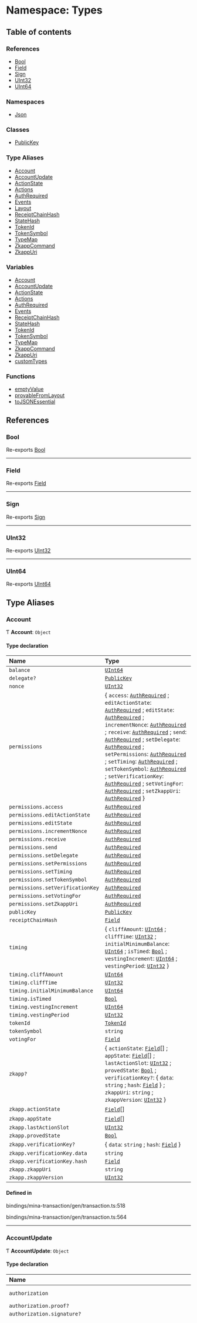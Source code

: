 # Namespace: Types

## Table of contents

### References

- [Bool](Types.md#bool)
- [Field](Types.md#field)
- [Sign](Types.md#sign)
- [UInt32](Types.md#uint32)
- [UInt64](Types.md#uint64)

### Namespaces

- [Json](Types.Json.md)

### Classes

- [PublicKey](../classes/Types.PublicKey.md)

### Type Aliases

- [Account](Types.md#account)
- [AccountUpdate](Types.md#accountupdate)
- [ActionState](Types.md#actionstate)
- [Actions](Types.md#actions)
- [AuthRequired](Types.md#authrequired)
- [Events](Types.md#events)
- [Layout](Types.md#layout)
- [ReceiptChainHash](Types.md#receiptchainhash)
- [StateHash](Types.md#statehash)
- [TokenId](Types.md#tokenid)
- [TokenSymbol](Types.md#tokensymbol)
- [TypeMap](Types.md#typemap)
- [ZkappCommand](Types.md#zkappcommand)
- [ZkappUri](Types.md#zkappuri)

### Variables

- [Account](Types.md#account-1)
- [AccountUpdate](Types.md#accountupdate-1)
- [ActionState](Types.md#actionstate-1)
- [Actions](Types.md#actions-1)
- [AuthRequired](Types.md#authrequired-1)
- [Events](Types.md#events-1)
- [ReceiptChainHash](Types.md#receiptchainhash-1)
- [StateHash](Types.md#statehash-1)
- [TokenId](Types.md#tokenid-1)
- [TokenSymbol](Types.md#tokensymbol-1)
- [TypeMap](Types.md#typemap-1)
- [ZkappCommand](Types.md#zkappcommand-1)
- [ZkappUri](Types.md#zkappuri-1)
- [customTypes](Types.md#customtypes)

### Functions

- [emptyValue](Types.md#emptyvalue)
- [provableFromLayout](Types.md#provablefromlayout)
- [toJSONEssential](Types.md#tojsonessential)

## References

### Bool

Re-exports [Bool](../classes/Bool.md)

___

### Field

Re-exports [Field](../README.md#field-1)

___

### Sign

Re-exports [Sign](../classes/Sign.md)

___

### UInt32

Re-exports [UInt32](../classes/UInt32.md)

___

### UInt64

Re-exports [UInt64](../classes/UInt64.md)

## Type Aliases

### Account

Ƭ **Account**: `Object`

#### Type declaration

| Name | Type |
| :------ | :------ |
| `balance` | [`UInt64`](../classes/UInt64.md) |
| `delegate?` | [`PublicKey`](../classes/Types.PublicKey.md) |
| `nonce` | [`UInt32`](../classes/UInt32.md) |
| `permissions` | { `access`: [`AuthRequired`](Types.md#authrequired-1) ; `editActionState`: [`AuthRequired`](Types.md#authrequired-1) ; `editState`: [`AuthRequired`](Types.md#authrequired-1) ; `incrementNonce`: [`AuthRequired`](Types.md#authrequired-1) ; `receive`: [`AuthRequired`](Types.md#authrequired-1) ; `send`: [`AuthRequired`](Types.md#authrequired-1) ; `setDelegate`: [`AuthRequired`](Types.md#authrequired-1) ; `setPermissions`: [`AuthRequired`](Types.md#authrequired-1) ; `setTiming`: [`AuthRequired`](Types.md#authrequired-1) ; `setTokenSymbol`: [`AuthRequired`](Types.md#authrequired-1) ; `setVerificationKey`: [`AuthRequired`](Types.md#authrequired-1) ; `setVotingFor`: [`AuthRequired`](Types.md#authrequired-1) ; `setZkappUri`: [`AuthRequired`](Types.md#authrequired-1)  } |
| `permissions.access` | [`AuthRequired`](Types.md#authrequired-1) |
| `permissions.editActionState` | [`AuthRequired`](Types.md#authrequired-1) |
| `permissions.editState` | [`AuthRequired`](Types.md#authrequired-1) |
| `permissions.incrementNonce` | [`AuthRequired`](Types.md#authrequired-1) |
| `permissions.receive` | [`AuthRequired`](Types.md#authrequired-1) |
| `permissions.send` | [`AuthRequired`](Types.md#authrequired-1) |
| `permissions.setDelegate` | [`AuthRequired`](Types.md#authrequired-1) |
| `permissions.setPermissions` | [`AuthRequired`](Types.md#authrequired-1) |
| `permissions.setTiming` | [`AuthRequired`](Types.md#authrequired-1) |
| `permissions.setTokenSymbol` | [`AuthRequired`](Types.md#authrequired-1) |
| `permissions.setVerificationKey` | [`AuthRequired`](Types.md#authrequired-1) |
| `permissions.setVotingFor` | [`AuthRequired`](Types.md#authrequired-1) |
| `permissions.setZkappUri` | [`AuthRequired`](Types.md#authrequired-1) |
| `publicKey` | [`PublicKey`](../classes/Types.PublicKey.md) |
| `receiptChainHash` | [`Field`](../README.md#field-1) |
| `timing` | { `cliffAmount`: [`UInt64`](../classes/UInt64.md) ; `cliffTime`: [`UInt32`](../classes/UInt32.md) ; `initialMinimumBalance`: [`UInt64`](../classes/UInt64.md) ; `isTimed`: [`Bool`](../classes/Bool.md) ; `vestingIncrement`: [`UInt64`](../classes/UInt64.md) ; `vestingPeriod`: [`UInt32`](../classes/UInt32.md)  } |
| `timing.cliffAmount` | [`UInt64`](../classes/UInt64.md) |
| `timing.cliffTime` | [`UInt32`](../classes/UInt32.md) |
| `timing.initialMinimumBalance` | [`UInt64`](../classes/UInt64.md) |
| `timing.isTimed` | [`Bool`](../classes/Bool.md) |
| `timing.vestingIncrement` | [`UInt64`](../classes/UInt64.md) |
| `timing.vestingPeriod` | [`UInt32`](../classes/UInt32.md) |
| `tokenId` | [`TokenId`](Types.md#tokenid-1) |
| `tokenSymbol` | `string` |
| `votingFor` | [`Field`](../README.md#field-1) |
| `zkapp?` | { `actionState`: [`Field`](../README.md#field-1)[] ; `appState`: [`Field`](../README.md#field-1)[] ; `lastActionSlot`: [`UInt32`](../classes/UInt32.md) ; `provedState`: [`Bool`](../classes/Bool.md) ; `verificationKey?`: { `data`: `string` ; `hash`: [`Field`](../README.md#field-1)  } ; `zkappUri`: `string` ; `zkappVersion`: [`UInt32`](../classes/UInt32.md)  } |
| `zkapp.actionState` | [`Field`](../README.md#field-1)[] |
| `zkapp.appState` | [`Field`](../README.md#field-1)[] |
| `zkapp.lastActionSlot` | [`UInt32`](../classes/UInt32.md) |
| `zkapp.provedState` | [`Bool`](../classes/Bool.md) |
| `zkapp.verificationKey?` | { `data`: `string` ; `hash`: [`Field`](../README.md#field-1)  } |
| `zkapp.verificationKey.data` | `string` |
| `zkapp.verificationKey.hash` | [`Field`](../README.md#field-1) |
| `zkapp.zkappUri` | `string` |
| `zkapp.zkappVersion` | [`UInt32`](../classes/UInt32.md) |

#### Defined in

bindings/mina-transaction/gen/transaction.ts:518

bindings/mina-transaction/gen/transaction.ts:564

___

### AccountUpdate

Ƭ **AccountUpdate**: `Object`

#### Type declaration

| Name | Type |
| :------ | :------ |
| `authorization` | { `proof?`: `string` ; `signature?`: `string`  } |
| `authorization.proof?` | `string` |
| `authorization.signature?` | `string` |
| `body` | { `actions`: { `data`: [`Field`](../README.md#field-1)[][] ; `hash`: [`Field`](../README.md#field-1)  } ; `authorizationKind`: { `isProved`: [`Bool`](../classes/Bool.md) ; `isSigned`: [`Bool`](../classes/Bool.md) ; `verificationKeyHash`: [`Field`](../README.md#field-1)  } ; `balanceChange`: { `magnitude`: [`UInt64`](../classes/UInt64.md) ; `sgn`: [`Sign`](../classes/Sign.md)  } ; `callData`: [`Field`](../README.md#field-1) ; `callDepth`: `number` ; `events`: { `data`: [`Field`](../README.md#field-1)[][] ; `hash`: [`Field`](../README.md#field-1)  } ; `implicitAccountCreationFee`: [`Bool`](../classes/Bool.md) ; `incrementNonce`: [`Bool`](../classes/Bool.md) ; `mayUseToken`: { `inheritFromParent`: [`Bool`](../classes/Bool.md) ; `parentsOwnToken`: [`Bool`](../classes/Bool.md)  } ; `preconditions`: { `account`: { `actionState`: { `isSome`: [`Bool`](../classes/Bool.md) ; `value`: [`Field`](../README.md#field-1)  } ; `balance`: { `isSome`: [`Bool`](../classes/Bool.md) ; `value`: { `lower`: [`UInt64`](../classes/UInt64.md) ; `upper`: [`UInt64`](../classes/UInt64.md)  }  } ; `delegate`: { `isSome`: [`Bool`](../classes/Bool.md) ; `value`: [`PublicKey`](../classes/Types.PublicKey.md)  } ; `isNew`: { `isSome`: [`Bool`](../classes/Bool.md) ; `value`: [`Bool`](../classes/Bool.md)  } ; `nonce`: { `isSome`: [`Bool`](../classes/Bool.md) ; `value`: { `lower`: [`UInt32`](../classes/UInt32.md) ; `upper`: [`UInt32`](../classes/UInt32.md)  }  } ; `provedState`: { `isSome`: [`Bool`](../classes/Bool.md) ; `value`: [`Bool`](../classes/Bool.md)  } ; `receiptChainHash`: { `isSome`: [`Bool`](../classes/Bool.md) ; `value`: [`Field`](../README.md#field-1)  } ; `state`: { `isSome`: [`Bool`](../classes/Bool.md) ; `value`: [`Field`](../README.md#field-1)  }[]  } ; `network`: { `blockchainLength`: { `isSome`: [`Bool`](../classes/Bool.md) ; `value`: { `lower`: [`UInt32`](../classes/UInt32.md) ; `upper`: [`UInt32`](../classes/UInt32.md)  }  } ; `globalSlotSinceGenesis`: { `isSome`: [`Bool`](../classes/Bool.md) ; `value`: { `lower`: [`UInt32`](../classes/UInt32.md) ; `upper`: [`UInt32`](../classes/UInt32.md)  }  } ; `minWindowDensity`: { `isSome`: [`Bool`](../classes/Bool.md) ; `value`: { `lower`: [`UInt32`](../classes/UInt32.md) ; `upper`: [`UInt32`](../classes/UInt32.md)  }  } ; `nextEpochData`: { `epochLength`: { `isSome`: [`Bool`](../classes/Bool.md) ; `value`: { `lower`: [`UInt32`](../classes/UInt32.md) ; `upper`: [`UInt32`](../classes/UInt32.md)  }  } ; `ledger`: { `hash`: { `isSome`: [`Bool`](../classes/Bool.md) ; `value`: [`Field`](../README.md#field-1)  } ; `totalCurrency`: { `isSome`: [`Bool`](../classes/Bool.md) ; `value`: { `lower`: [`UInt64`](../classes/UInt64.md) ; `upper`: [`UInt64`](../classes/UInt64.md)  }  }  } ; `lockCheckpoint`: { `isSome`: [`Bool`](../classes/Bool.md) ; `value`: [`Field`](../README.md#field-1)  } ; `seed`: { `isSome`: [`Bool`](../classes/Bool.md) ; `value`: [`Field`](../README.md#field-1)  } ; `startCheckpoint`: { `isSome`: [`Bool`](../classes/Bool.md) ; `value`: [`Field`](../README.md#field-1)  }  } ; `snarkedLedgerHash`: { `isSome`: [`Bool`](../classes/Bool.md) ; `value`: [`Field`](../README.md#field-1)  } ; `stakingEpochData`: { `epochLength`: { `isSome`: [`Bool`](../classes/Bool.md) ; `value`: { `lower`: [`UInt32`](../classes/UInt32.md) ; `upper`: [`UInt32`](../classes/UInt32.md)  }  } ; `ledger`: { `hash`: { `isSome`: [`Bool`](../classes/Bool.md) ; `value`: [`Field`](../README.md#field-1)  } ; `totalCurrency`: { `isSome`: [`Bool`](../classes/Bool.md) ; `value`: { `lower`: [`UInt64`](../classes/UInt64.md) ; `upper`: [`UInt64`](../classes/UInt64.md)  }  }  } ; `lockCheckpoint`: { `isSome`: [`Bool`](../classes/Bool.md) ; `value`: [`Field`](../README.md#field-1)  } ; `seed`: { `isSome`: [`Bool`](../classes/Bool.md) ; `value`: [`Field`](../README.md#field-1)  } ; `startCheckpoint`: { `isSome`: [`Bool`](../classes/Bool.md) ; `value`: [`Field`](../README.md#field-1)  }  } ; `totalCurrency`: { `isSome`: [`Bool`](../classes/Bool.md) ; `value`: { `lower`: [`UInt64`](../classes/UInt64.md) ; `upper`: [`UInt64`](../classes/UInt64.md)  }  }  } ; `validWhile`: { `isSome`: [`Bool`](../classes/Bool.md) ; `value`: { `lower`: [`UInt32`](../classes/UInt32.md) ; `upper`: [`UInt32`](../classes/UInt32.md)  }  }  } ; `publicKey`: [`PublicKey`](../classes/Types.PublicKey.md) ; `tokenId`: [`TokenId`](Types.md#tokenid-1) ; `update`: { `appState`: { `isSome`: [`Bool`](../classes/Bool.md) ; `value`: [`Field`](../README.md#field-1)  }[] ; `delegate`: { `isSome`: [`Bool`](../classes/Bool.md) ; `value`: [`PublicKey`](../classes/Types.PublicKey.md)  } ; `permissions`: { `isSome`: [`Bool`](../classes/Bool.md) ; `value`: { `access`: [`AuthRequired`](Types.md#authrequired-1) ; `editActionState`: [`AuthRequired`](Types.md#authrequired-1) ; `editState`: [`AuthRequired`](Types.md#authrequired-1) ; `incrementNonce`: [`AuthRequired`](Types.md#authrequired-1) ; `receive`: [`AuthRequired`](Types.md#authrequired-1) ; `send`: [`AuthRequired`](Types.md#authrequired-1) ; `setDelegate`: [`AuthRequired`](Types.md#authrequired-1) ; `setPermissions`: [`AuthRequired`](Types.md#authrequired-1) ; `setTiming`: [`AuthRequired`](Types.md#authrequired-1) ; `setTokenSymbol`: [`AuthRequired`](Types.md#authrequired-1) ; `setVerificationKey`: [`AuthRequired`](Types.md#authrequired-1) ; `setVotingFor`: [`AuthRequired`](Types.md#authrequired-1) ; `setZkappUri`: [`AuthRequired`](Types.md#authrequired-1)  }  } ; `timing`: { `isSome`: [`Bool`](../classes/Bool.md) ; `value`: { `cliffAmount`: [`UInt64`](../classes/UInt64.md) ; `cliffTime`: [`UInt32`](../classes/UInt32.md) ; `initialMinimumBalance`: [`UInt64`](../classes/UInt64.md) ; `vestingIncrement`: [`UInt64`](../classes/UInt64.md) ; `vestingPeriod`: [`UInt32`](../classes/UInt32.md)  }  } ; `tokenSymbol`: { `isSome`: [`Bool`](../classes/Bool.md) ; `value`: { `field`: [`Field`](../README.md#field-1) ; `symbol`: `string`  }  } ; `verificationKey`: { `isSome`: [`Bool`](../classes/Bool.md) ; `value`: { `data`: `string` ; `hash`: [`Field`](../README.md#field-1)  }  } ; `votingFor`: { `isSome`: [`Bool`](../classes/Bool.md) ; `value`: [`Field`](../README.md#field-1)  } ; `zkappUri`: { `isSome`: [`Bool`](../classes/Bool.md) ; `value`: { `data`: `string` ; `hash`: [`Field`](../README.md#field-1)  }  }  } ; `useFullCommitment`: [`Bool`](../classes/Bool.md)  } |
| `body.actions` | { `data`: [`Field`](../README.md#field-1)[][] ; `hash`: [`Field`](../README.md#field-1)  } |
| `body.actions.data` | [`Field`](../README.md#field-1)[][] |
| `body.actions.hash` | [`Field`](../README.md#field-1) |
| `body.authorizationKind` | { `isProved`: [`Bool`](../classes/Bool.md) ; `isSigned`: [`Bool`](../classes/Bool.md) ; `verificationKeyHash`: [`Field`](../README.md#field-1)  } |
| `body.authorizationKind.isProved` | [`Bool`](../classes/Bool.md) |
| `body.authorizationKind.isSigned` | [`Bool`](../classes/Bool.md) |
| `body.authorizationKind.verificationKeyHash` | [`Field`](../README.md#field-1) |
| `body.balanceChange` | { `magnitude`: [`UInt64`](../classes/UInt64.md) ; `sgn`: [`Sign`](../classes/Sign.md)  } |
| `body.balanceChange.magnitude` | [`UInt64`](../classes/UInt64.md) |
| `body.balanceChange.sgn` | [`Sign`](../classes/Sign.md) |
| `body.callData` | [`Field`](../README.md#field-1) |
| `body.callDepth` | `number` |
| `body.events` | { `data`: [`Field`](../README.md#field-1)[][] ; `hash`: [`Field`](../README.md#field-1)  } |
| `body.events.data` | [`Field`](../README.md#field-1)[][] |
| `body.events.hash` | [`Field`](../README.md#field-1) |
| `body.implicitAccountCreationFee` | [`Bool`](../classes/Bool.md) |
| `body.incrementNonce` | [`Bool`](../classes/Bool.md) |
| `body.mayUseToken` | { `inheritFromParent`: [`Bool`](../classes/Bool.md) ; `parentsOwnToken`: [`Bool`](../classes/Bool.md)  } |
| `body.mayUseToken.inheritFromParent` | [`Bool`](../classes/Bool.md) |
| `body.mayUseToken.parentsOwnToken` | [`Bool`](../classes/Bool.md) |
| `body.preconditions` | { `account`: { `actionState`: { `isSome`: [`Bool`](../classes/Bool.md) ; `value`: [`Field`](../README.md#field-1)  } ; `balance`: { `isSome`: [`Bool`](../classes/Bool.md) ; `value`: { `lower`: [`UInt64`](../classes/UInt64.md) ; `upper`: [`UInt64`](../classes/UInt64.md)  }  } ; `delegate`: { `isSome`: [`Bool`](../classes/Bool.md) ; `value`: [`PublicKey`](../classes/Types.PublicKey.md)  } ; `isNew`: { `isSome`: [`Bool`](../classes/Bool.md) ; `value`: [`Bool`](../classes/Bool.md)  } ; `nonce`: { `isSome`: [`Bool`](../classes/Bool.md) ; `value`: { `lower`: [`UInt32`](../classes/UInt32.md) ; `upper`: [`UInt32`](../classes/UInt32.md)  }  } ; `provedState`: { `isSome`: [`Bool`](../classes/Bool.md) ; `value`: [`Bool`](../classes/Bool.md)  } ; `receiptChainHash`: { `isSome`: [`Bool`](../classes/Bool.md) ; `value`: [`Field`](../README.md#field-1)  } ; `state`: { `isSome`: [`Bool`](../classes/Bool.md) ; `value`: [`Field`](../README.md#field-1)  }[]  } ; `network`: { `blockchainLength`: { `isSome`: [`Bool`](../classes/Bool.md) ; `value`: { `lower`: [`UInt32`](../classes/UInt32.md) ; `upper`: [`UInt32`](../classes/UInt32.md)  }  } ; `globalSlotSinceGenesis`: { `isSome`: [`Bool`](../classes/Bool.md) ; `value`: { `lower`: [`UInt32`](../classes/UInt32.md) ; `upper`: [`UInt32`](../classes/UInt32.md)  }  } ; `minWindowDensity`: { `isSome`: [`Bool`](../classes/Bool.md) ; `value`: { `lower`: [`UInt32`](../classes/UInt32.md) ; `upper`: [`UInt32`](../classes/UInt32.md)  }  } ; `nextEpochData`: { `epochLength`: { `isSome`: [`Bool`](../classes/Bool.md) ; `value`: { `lower`: [`UInt32`](../classes/UInt32.md) ; `upper`: [`UInt32`](../classes/UInt32.md)  }  } ; `ledger`: { `hash`: { `isSome`: [`Bool`](../classes/Bool.md) ; `value`: [`Field`](../README.md#field-1)  } ; `totalCurrency`: { `isSome`: [`Bool`](../classes/Bool.md) ; `value`: { `lower`: [`UInt64`](../classes/UInt64.md) ; `upper`: [`UInt64`](../classes/UInt64.md)  }  }  } ; `lockCheckpoint`: { `isSome`: [`Bool`](../classes/Bool.md) ; `value`: [`Field`](../README.md#field-1)  } ; `seed`: { `isSome`: [`Bool`](../classes/Bool.md) ; `value`: [`Field`](../README.md#field-1)  } ; `startCheckpoint`: { `isSome`: [`Bool`](../classes/Bool.md) ; `value`: [`Field`](../README.md#field-1)  }  } ; `snarkedLedgerHash`: { `isSome`: [`Bool`](../classes/Bool.md) ; `value`: [`Field`](../README.md#field-1)  } ; `stakingEpochData`: { `epochLength`: { `isSome`: [`Bool`](../classes/Bool.md) ; `value`: { `lower`: [`UInt32`](../classes/UInt32.md) ; `upper`: [`UInt32`](../classes/UInt32.md)  }  } ; `ledger`: { `hash`: { `isSome`: [`Bool`](../classes/Bool.md) ; `value`: [`Field`](../README.md#field-1)  } ; `totalCurrency`: { `isSome`: [`Bool`](../classes/Bool.md) ; `value`: { `lower`: [`UInt64`](../classes/UInt64.md) ; `upper`: [`UInt64`](../classes/UInt64.md)  }  }  } ; `lockCheckpoint`: { `isSome`: [`Bool`](../classes/Bool.md) ; `value`: [`Field`](../README.md#field-1)  } ; `seed`: { `isSome`: [`Bool`](../classes/Bool.md) ; `value`: [`Field`](../README.md#field-1)  } ; `startCheckpoint`: { `isSome`: [`Bool`](../classes/Bool.md) ; `value`: [`Field`](../README.md#field-1)  }  } ; `totalCurrency`: { `isSome`: [`Bool`](../classes/Bool.md) ; `value`: { `lower`: [`UInt64`](../classes/UInt64.md) ; `upper`: [`UInt64`](../classes/UInt64.md)  }  }  } ; `validWhile`: { `isSome`: [`Bool`](../classes/Bool.md) ; `value`: { `lower`: [`UInt32`](../classes/UInt32.md) ; `upper`: [`UInt32`](../classes/UInt32.md)  }  }  } |
| `body.preconditions.account` | { `actionState`: { `isSome`: [`Bool`](../classes/Bool.md) ; `value`: [`Field`](../README.md#field-1)  } ; `balance`: { `isSome`: [`Bool`](../classes/Bool.md) ; `value`: { `lower`: [`UInt64`](../classes/UInt64.md) ; `upper`: [`UInt64`](../classes/UInt64.md)  }  } ; `delegate`: { `isSome`: [`Bool`](../classes/Bool.md) ; `value`: [`PublicKey`](../classes/Types.PublicKey.md)  } ; `isNew`: { `isSome`: [`Bool`](../classes/Bool.md) ; `value`: [`Bool`](../classes/Bool.md)  } ; `nonce`: { `isSome`: [`Bool`](../classes/Bool.md) ; `value`: { `lower`: [`UInt32`](../classes/UInt32.md) ; `upper`: [`UInt32`](../classes/UInt32.md)  }  } ; `provedState`: { `isSome`: [`Bool`](../classes/Bool.md) ; `value`: [`Bool`](../classes/Bool.md)  } ; `receiptChainHash`: { `isSome`: [`Bool`](../classes/Bool.md) ; `value`: [`Field`](../README.md#field-1)  } ; `state`: { `isSome`: [`Bool`](../classes/Bool.md) ; `value`: [`Field`](../README.md#field-1)  }[]  } |
| `body.preconditions.account.actionState` | { `isSome`: [`Bool`](../classes/Bool.md) ; `value`: [`Field`](../README.md#field-1)  } |
| `body.preconditions.account.actionState.isSome` | [`Bool`](../classes/Bool.md) |
| `body.preconditions.account.actionState.value` | [`Field`](../README.md#field-1) |
| `body.preconditions.account.balance` | { `isSome`: [`Bool`](../classes/Bool.md) ; `value`: { `lower`: [`UInt64`](../classes/UInt64.md) ; `upper`: [`UInt64`](../classes/UInt64.md)  }  } |
| `body.preconditions.account.balance.isSome` | [`Bool`](../classes/Bool.md) |
| `body.preconditions.account.balance.value` | { `lower`: [`UInt64`](../classes/UInt64.md) ; `upper`: [`UInt64`](../classes/UInt64.md)  } |
| `body.preconditions.account.balance.value.lower` | [`UInt64`](../classes/UInt64.md) |
| `body.preconditions.account.balance.value.upper` | [`UInt64`](../classes/UInt64.md) |
| `body.preconditions.account.delegate` | { `isSome`: [`Bool`](../classes/Bool.md) ; `value`: [`PublicKey`](../classes/Types.PublicKey.md)  } |
| `body.preconditions.account.delegate.isSome` | [`Bool`](../classes/Bool.md) |
| `body.preconditions.account.delegate.value` | [`PublicKey`](../classes/Types.PublicKey.md) |
| `body.preconditions.account.isNew` | { `isSome`: [`Bool`](../classes/Bool.md) ; `value`: [`Bool`](../classes/Bool.md)  } |
| `body.preconditions.account.isNew.isSome` | [`Bool`](../classes/Bool.md) |
| `body.preconditions.account.isNew.value` | [`Bool`](../classes/Bool.md) |
| `body.preconditions.account.nonce` | { `isSome`: [`Bool`](../classes/Bool.md) ; `value`: { `lower`: [`UInt32`](../classes/UInt32.md) ; `upper`: [`UInt32`](../classes/UInt32.md)  }  } |
| `body.preconditions.account.nonce.isSome` | [`Bool`](../classes/Bool.md) |
| `body.preconditions.account.nonce.value` | { `lower`: [`UInt32`](../classes/UInt32.md) ; `upper`: [`UInt32`](../classes/UInt32.md)  } |
| `body.preconditions.account.nonce.value.lower` | [`UInt32`](../classes/UInt32.md) |
| `body.preconditions.account.nonce.value.upper` | [`UInt32`](../classes/UInt32.md) |
| `body.preconditions.account.provedState` | { `isSome`: [`Bool`](../classes/Bool.md) ; `value`: [`Bool`](../classes/Bool.md)  } |
| `body.preconditions.account.provedState.isSome` | [`Bool`](../classes/Bool.md) |
| `body.preconditions.account.provedState.value` | [`Bool`](../classes/Bool.md) |
| `body.preconditions.account.receiptChainHash` | { `isSome`: [`Bool`](../classes/Bool.md) ; `value`: [`Field`](../README.md#field-1)  } |
| `body.preconditions.account.receiptChainHash.isSome` | [`Bool`](../classes/Bool.md) |
| `body.preconditions.account.receiptChainHash.value` | [`Field`](../README.md#field-1) |
| `body.preconditions.account.state` | { `isSome`: [`Bool`](../classes/Bool.md) ; `value`: [`Field`](../README.md#field-1)  }[] |
| `body.preconditions.network` | { `blockchainLength`: { `isSome`: [`Bool`](../classes/Bool.md) ; `value`: { `lower`: [`UInt32`](../classes/UInt32.md) ; `upper`: [`UInt32`](../classes/UInt32.md)  }  } ; `globalSlotSinceGenesis`: { `isSome`: [`Bool`](../classes/Bool.md) ; `value`: { `lower`: [`UInt32`](../classes/UInt32.md) ; `upper`: [`UInt32`](../classes/UInt32.md)  }  } ; `minWindowDensity`: { `isSome`: [`Bool`](../classes/Bool.md) ; `value`: { `lower`: [`UInt32`](../classes/UInt32.md) ; `upper`: [`UInt32`](../classes/UInt32.md)  }  } ; `nextEpochData`: { `epochLength`: { `isSome`: [`Bool`](../classes/Bool.md) ; `value`: { `lower`: [`UInt32`](../classes/UInt32.md) ; `upper`: [`UInt32`](../classes/UInt32.md)  }  } ; `ledger`: { `hash`: { `isSome`: [`Bool`](../classes/Bool.md) ; `value`: [`Field`](../README.md#field-1)  } ; `totalCurrency`: { `isSome`: [`Bool`](../classes/Bool.md) ; `value`: { `lower`: [`UInt64`](../classes/UInt64.md) ; `upper`: [`UInt64`](../classes/UInt64.md)  }  }  } ; `lockCheckpoint`: { `isSome`: [`Bool`](../classes/Bool.md) ; `value`: [`Field`](../README.md#field-1)  } ; `seed`: { `isSome`: [`Bool`](../classes/Bool.md) ; `value`: [`Field`](../README.md#field-1)  } ; `startCheckpoint`: { `isSome`: [`Bool`](../classes/Bool.md) ; `value`: [`Field`](../README.md#field-1)  }  } ; `snarkedLedgerHash`: { `isSome`: [`Bool`](../classes/Bool.md) ; `value`: [`Field`](../README.md#field-1)  } ; `stakingEpochData`: { `epochLength`: { `isSome`: [`Bool`](../classes/Bool.md) ; `value`: { `lower`: [`UInt32`](../classes/UInt32.md) ; `upper`: [`UInt32`](../classes/UInt32.md)  }  } ; `ledger`: { `hash`: { `isSome`: [`Bool`](../classes/Bool.md) ; `value`: [`Field`](../README.md#field-1)  } ; `totalCurrency`: { `isSome`: [`Bool`](../classes/Bool.md) ; `value`: { `lower`: [`UInt64`](../classes/UInt64.md) ; `upper`: [`UInt64`](../classes/UInt64.md)  }  }  } ; `lockCheckpoint`: { `isSome`: [`Bool`](../classes/Bool.md) ; `value`: [`Field`](../README.md#field-1)  } ; `seed`: { `isSome`: [`Bool`](../classes/Bool.md) ; `value`: [`Field`](../README.md#field-1)  } ; `startCheckpoint`: { `isSome`: [`Bool`](../classes/Bool.md) ; `value`: [`Field`](../README.md#field-1)  }  } ; `totalCurrency`: { `isSome`: [`Bool`](../classes/Bool.md) ; `value`: { `lower`: [`UInt64`](../classes/UInt64.md) ; `upper`: [`UInt64`](../classes/UInt64.md)  }  }  } |
| `body.preconditions.network.blockchainLength` | { `isSome`: [`Bool`](../classes/Bool.md) ; `value`: { `lower`: [`UInt32`](../classes/UInt32.md) ; `upper`: [`UInt32`](../classes/UInt32.md)  }  } |
| `body.preconditions.network.blockchainLength.isSome` | [`Bool`](../classes/Bool.md) |
| `body.preconditions.network.blockchainLength.value` | { `lower`: [`UInt32`](../classes/UInt32.md) ; `upper`: [`UInt32`](../classes/UInt32.md)  } |
| `body.preconditions.network.blockchainLength.value.lower` | [`UInt32`](../classes/UInt32.md) |
| `body.preconditions.network.blockchainLength.value.upper` | [`UInt32`](../classes/UInt32.md) |
| `body.preconditions.network.globalSlotSinceGenesis` | { `isSome`: [`Bool`](../classes/Bool.md) ; `value`: { `lower`: [`UInt32`](../classes/UInt32.md) ; `upper`: [`UInt32`](../classes/UInt32.md)  }  } |
| `body.preconditions.network.globalSlotSinceGenesis.isSome` | [`Bool`](../classes/Bool.md) |
| `body.preconditions.network.globalSlotSinceGenesis.value` | { `lower`: [`UInt32`](../classes/UInt32.md) ; `upper`: [`UInt32`](../classes/UInt32.md)  } |
| `body.preconditions.network.globalSlotSinceGenesis.value.lower` | [`UInt32`](../classes/UInt32.md) |
| `body.preconditions.network.globalSlotSinceGenesis.value.upper` | [`UInt32`](../classes/UInt32.md) |
| `body.preconditions.network.minWindowDensity` | { `isSome`: [`Bool`](../classes/Bool.md) ; `value`: { `lower`: [`UInt32`](../classes/UInt32.md) ; `upper`: [`UInt32`](../classes/UInt32.md)  }  } |
| `body.preconditions.network.minWindowDensity.isSome` | [`Bool`](../classes/Bool.md) |
| `body.preconditions.network.minWindowDensity.value` | { `lower`: [`UInt32`](../classes/UInt32.md) ; `upper`: [`UInt32`](../classes/UInt32.md)  } |
| `body.preconditions.network.minWindowDensity.value.lower` | [`UInt32`](../classes/UInt32.md) |
| `body.preconditions.network.minWindowDensity.value.upper` | [`UInt32`](../classes/UInt32.md) |
| `body.preconditions.network.nextEpochData` | { `epochLength`: { `isSome`: [`Bool`](../classes/Bool.md) ; `value`: { `lower`: [`UInt32`](../classes/UInt32.md) ; `upper`: [`UInt32`](../classes/UInt32.md)  }  } ; `ledger`: { `hash`: { `isSome`: [`Bool`](../classes/Bool.md) ; `value`: [`Field`](../README.md#field-1)  } ; `totalCurrency`: { `isSome`: [`Bool`](../classes/Bool.md) ; `value`: { `lower`: [`UInt64`](../classes/UInt64.md) ; `upper`: [`UInt64`](../classes/UInt64.md)  }  }  } ; `lockCheckpoint`: { `isSome`: [`Bool`](../classes/Bool.md) ; `value`: [`Field`](../README.md#field-1)  } ; `seed`: { `isSome`: [`Bool`](../classes/Bool.md) ; `value`: [`Field`](../README.md#field-1)  } ; `startCheckpoint`: { `isSome`: [`Bool`](../classes/Bool.md) ; `value`: [`Field`](../README.md#field-1)  }  } |
| `body.preconditions.network.nextEpochData.epochLength` | { `isSome`: [`Bool`](../classes/Bool.md) ; `value`: { `lower`: [`UInt32`](../classes/UInt32.md) ; `upper`: [`UInt32`](../classes/UInt32.md)  }  } |
| `body.preconditions.network.nextEpochData.epochLength.isSome` | [`Bool`](../classes/Bool.md) |
| `body.preconditions.network.nextEpochData.epochLength.value` | { `lower`: [`UInt32`](../classes/UInt32.md) ; `upper`: [`UInt32`](../classes/UInt32.md)  } |
| `body.preconditions.network.nextEpochData.epochLength.value.lower` | [`UInt32`](../classes/UInt32.md) |
| `body.preconditions.network.nextEpochData.epochLength.value.upper` | [`UInt32`](../classes/UInt32.md) |
| `body.preconditions.network.nextEpochData.ledger` | { `hash`: { `isSome`: [`Bool`](../classes/Bool.md) ; `value`: [`Field`](../README.md#field-1)  } ; `totalCurrency`: { `isSome`: [`Bool`](../classes/Bool.md) ; `value`: { `lower`: [`UInt64`](../classes/UInt64.md) ; `upper`: [`UInt64`](../classes/UInt64.md)  }  }  } |
| `body.preconditions.network.nextEpochData.ledger.hash` | { `isSome`: [`Bool`](../classes/Bool.md) ; `value`: [`Field`](../README.md#field-1)  } |
| `body.preconditions.network.nextEpochData.ledger.hash.isSome` | [`Bool`](../classes/Bool.md) |
| `body.preconditions.network.nextEpochData.ledger.hash.value` | [`Field`](../README.md#field-1) |
| `body.preconditions.network.nextEpochData.ledger.totalCurrency` | { `isSome`: [`Bool`](../classes/Bool.md) ; `value`: { `lower`: [`UInt64`](../classes/UInt64.md) ; `upper`: [`UInt64`](../classes/UInt64.md)  }  } |
| `body.preconditions.network.nextEpochData.ledger.totalCurrency.isSome` | [`Bool`](../classes/Bool.md) |
| `body.preconditions.network.nextEpochData.ledger.totalCurrency.value` | { `lower`: [`UInt64`](../classes/UInt64.md) ; `upper`: [`UInt64`](../classes/UInt64.md)  } |
| `body.preconditions.network.nextEpochData.ledger.totalCurrency.value.lower` | [`UInt64`](../classes/UInt64.md) |
| `body.preconditions.network.nextEpochData.ledger.totalCurrency.value.upper` | [`UInt64`](../classes/UInt64.md) |
| `body.preconditions.network.nextEpochData.lockCheckpoint` | { `isSome`: [`Bool`](../classes/Bool.md) ; `value`: [`Field`](../README.md#field-1)  } |
| `body.preconditions.network.nextEpochData.lockCheckpoint.isSome` | [`Bool`](../classes/Bool.md) |
| `body.preconditions.network.nextEpochData.lockCheckpoint.value` | [`Field`](../README.md#field-1) |
| `body.preconditions.network.nextEpochData.seed` | { `isSome`: [`Bool`](../classes/Bool.md) ; `value`: [`Field`](../README.md#field-1)  } |
| `body.preconditions.network.nextEpochData.seed.isSome` | [`Bool`](../classes/Bool.md) |
| `body.preconditions.network.nextEpochData.seed.value` | [`Field`](../README.md#field-1) |
| `body.preconditions.network.nextEpochData.startCheckpoint` | { `isSome`: [`Bool`](../classes/Bool.md) ; `value`: [`Field`](../README.md#field-1)  } |
| `body.preconditions.network.nextEpochData.startCheckpoint.isSome` | [`Bool`](../classes/Bool.md) |
| `body.preconditions.network.nextEpochData.startCheckpoint.value` | [`Field`](../README.md#field-1) |
| `body.preconditions.network.snarkedLedgerHash` | { `isSome`: [`Bool`](../classes/Bool.md) ; `value`: [`Field`](../README.md#field-1)  } |
| `body.preconditions.network.snarkedLedgerHash.isSome` | [`Bool`](../classes/Bool.md) |
| `body.preconditions.network.snarkedLedgerHash.value` | [`Field`](../README.md#field-1) |
| `body.preconditions.network.stakingEpochData` | { `epochLength`: { `isSome`: [`Bool`](../classes/Bool.md) ; `value`: { `lower`: [`UInt32`](../classes/UInt32.md) ; `upper`: [`UInt32`](../classes/UInt32.md)  }  } ; `ledger`: { `hash`: { `isSome`: [`Bool`](../classes/Bool.md) ; `value`: [`Field`](../README.md#field-1)  } ; `totalCurrency`: { `isSome`: [`Bool`](../classes/Bool.md) ; `value`: { `lower`: [`UInt64`](../classes/UInt64.md) ; `upper`: [`UInt64`](../classes/UInt64.md)  }  }  } ; `lockCheckpoint`: { `isSome`: [`Bool`](../classes/Bool.md) ; `value`: [`Field`](../README.md#field-1)  } ; `seed`: { `isSome`: [`Bool`](../classes/Bool.md) ; `value`: [`Field`](../README.md#field-1)  } ; `startCheckpoint`: { `isSome`: [`Bool`](../classes/Bool.md) ; `value`: [`Field`](../README.md#field-1)  }  } |
| `body.preconditions.network.stakingEpochData.epochLength` | { `isSome`: [`Bool`](../classes/Bool.md) ; `value`: { `lower`: [`UInt32`](../classes/UInt32.md) ; `upper`: [`UInt32`](../classes/UInt32.md)  }  } |
| `body.preconditions.network.stakingEpochData.epochLength.isSome` | [`Bool`](../classes/Bool.md) |
| `body.preconditions.network.stakingEpochData.epochLength.value` | { `lower`: [`UInt32`](../classes/UInt32.md) ; `upper`: [`UInt32`](../classes/UInt32.md)  } |
| `body.preconditions.network.stakingEpochData.epochLength.value.lower` | [`UInt32`](../classes/UInt32.md) |
| `body.preconditions.network.stakingEpochData.epochLength.value.upper` | [`UInt32`](../classes/UInt32.md) |
| `body.preconditions.network.stakingEpochData.ledger` | { `hash`: { `isSome`: [`Bool`](../classes/Bool.md) ; `value`: [`Field`](../README.md#field-1)  } ; `totalCurrency`: { `isSome`: [`Bool`](../classes/Bool.md) ; `value`: { `lower`: [`UInt64`](../classes/UInt64.md) ; `upper`: [`UInt64`](../classes/UInt64.md)  }  }  } |
| `body.preconditions.network.stakingEpochData.ledger.hash` | { `isSome`: [`Bool`](../classes/Bool.md) ; `value`: [`Field`](../README.md#field-1)  } |
| `body.preconditions.network.stakingEpochData.ledger.hash.isSome` | [`Bool`](../classes/Bool.md) |
| `body.preconditions.network.stakingEpochData.ledger.hash.value` | [`Field`](../README.md#field-1) |
| `body.preconditions.network.stakingEpochData.ledger.totalCurrency` | { `isSome`: [`Bool`](../classes/Bool.md) ; `value`: { `lower`: [`UInt64`](../classes/UInt64.md) ; `upper`: [`UInt64`](../classes/UInt64.md)  }  } |
| `body.preconditions.network.stakingEpochData.ledger.totalCurrency.isSome` | [`Bool`](../classes/Bool.md) |
| `body.preconditions.network.stakingEpochData.ledger.totalCurrency.value` | { `lower`: [`UInt64`](../classes/UInt64.md) ; `upper`: [`UInt64`](../classes/UInt64.md)  } |
| `body.preconditions.network.stakingEpochData.ledger.totalCurrency.value.lower` | [`UInt64`](../classes/UInt64.md) |
| `body.preconditions.network.stakingEpochData.ledger.totalCurrency.value.upper` | [`UInt64`](../classes/UInt64.md) |
| `body.preconditions.network.stakingEpochData.lockCheckpoint` | { `isSome`: [`Bool`](../classes/Bool.md) ; `value`: [`Field`](../README.md#field-1)  } |
| `body.preconditions.network.stakingEpochData.lockCheckpoint.isSome` | [`Bool`](../classes/Bool.md) |
| `body.preconditions.network.stakingEpochData.lockCheckpoint.value` | [`Field`](../README.md#field-1) |
| `body.preconditions.network.stakingEpochData.seed` | { `isSome`: [`Bool`](../classes/Bool.md) ; `value`: [`Field`](../README.md#field-1)  } |
| `body.preconditions.network.stakingEpochData.seed.isSome` | [`Bool`](../classes/Bool.md) |
| `body.preconditions.network.stakingEpochData.seed.value` | [`Field`](../README.md#field-1) |
| `body.preconditions.network.stakingEpochData.startCheckpoint` | { `isSome`: [`Bool`](../classes/Bool.md) ; `value`: [`Field`](../README.md#field-1)  } |
| `body.preconditions.network.stakingEpochData.startCheckpoint.isSome` | [`Bool`](../classes/Bool.md) |
| `body.preconditions.network.stakingEpochData.startCheckpoint.value` | [`Field`](../README.md#field-1) |
| `body.preconditions.network.totalCurrency` | { `isSome`: [`Bool`](../classes/Bool.md) ; `value`: { `lower`: [`UInt64`](../classes/UInt64.md) ; `upper`: [`UInt64`](../classes/UInt64.md)  }  } |
| `body.preconditions.network.totalCurrency.isSome` | [`Bool`](../classes/Bool.md) |
| `body.preconditions.network.totalCurrency.value` | { `lower`: [`UInt64`](../classes/UInt64.md) ; `upper`: [`UInt64`](../classes/UInt64.md)  } |
| `body.preconditions.network.totalCurrency.value.lower` | [`UInt64`](../classes/UInt64.md) |
| `body.preconditions.network.totalCurrency.value.upper` | [`UInt64`](../classes/UInt64.md) |
| `body.preconditions.validWhile` | { `isSome`: [`Bool`](../classes/Bool.md) ; `value`: { `lower`: [`UInt32`](../classes/UInt32.md) ; `upper`: [`UInt32`](../classes/UInt32.md)  }  } |
| `body.preconditions.validWhile.isSome` | [`Bool`](../classes/Bool.md) |
| `body.preconditions.validWhile.value` | { `lower`: [`UInt32`](../classes/UInt32.md) ; `upper`: [`UInt32`](../classes/UInt32.md)  } |
| `body.preconditions.validWhile.value.lower` | [`UInt32`](../classes/UInt32.md) |
| `body.preconditions.validWhile.value.upper` | [`UInt32`](../classes/UInt32.md) |
| `body.publicKey` | [`PublicKey`](../classes/Types.PublicKey.md) |
| `body.tokenId` | [`TokenId`](Types.md#tokenid-1) |
| `body.update` | { `appState`: { `isSome`: [`Bool`](../classes/Bool.md) ; `value`: [`Field`](../README.md#field-1)  }[] ; `delegate`: { `isSome`: [`Bool`](../classes/Bool.md) ; `value`: [`PublicKey`](../classes/Types.PublicKey.md)  } ; `permissions`: { `isSome`: [`Bool`](../classes/Bool.md) ; `value`: { `access`: [`AuthRequired`](Types.md#authrequired-1) ; `editActionState`: [`AuthRequired`](Types.md#authrequired-1) ; `editState`: [`AuthRequired`](Types.md#authrequired-1) ; `incrementNonce`: [`AuthRequired`](Types.md#authrequired-1) ; `receive`: [`AuthRequired`](Types.md#authrequired-1) ; `send`: [`AuthRequired`](Types.md#authrequired-1) ; `setDelegate`: [`AuthRequired`](Types.md#authrequired-1) ; `setPermissions`: [`AuthRequired`](Types.md#authrequired-1) ; `setTiming`: [`AuthRequired`](Types.md#authrequired-1) ; `setTokenSymbol`: [`AuthRequired`](Types.md#authrequired-1) ; `setVerificationKey`: [`AuthRequired`](Types.md#authrequired-1) ; `setVotingFor`: [`AuthRequired`](Types.md#authrequired-1) ; `setZkappUri`: [`AuthRequired`](Types.md#authrequired-1)  }  } ; `timing`: { `isSome`: [`Bool`](../classes/Bool.md) ; `value`: { `cliffAmount`: [`UInt64`](../classes/UInt64.md) ; `cliffTime`: [`UInt32`](../classes/UInt32.md) ; `initialMinimumBalance`: [`UInt64`](../classes/UInt64.md) ; `vestingIncrement`: [`UInt64`](../classes/UInt64.md) ; `vestingPeriod`: [`UInt32`](../classes/UInt32.md)  }  } ; `tokenSymbol`: { `isSome`: [`Bool`](../classes/Bool.md) ; `value`: { `field`: [`Field`](../README.md#field-1) ; `symbol`: `string`  }  } ; `verificationKey`: { `isSome`: [`Bool`](../classes/Bool.md) ; `value`: { `data`: `string` ; `hash`: [`Field`](../README.md#field-1)  }  } ; `votingFor`: { `isSome`: [`Bool`](../classes/Bool.md) ; `value`: [`Field`](../README.md#field-1)  } ; `zkappUri`: { `isSome`: [`Bool`](../classes/Bool.md) ; `value`: { `data`: `string` ; `hash`: [`Field`](../README.md#field-1)  }  }  } |
| `body.update.appState` | { `isSome`: [`Bool`](../classes/Bool.md) ; `value`: [`Field`](../README.md#field-1)  }[] |
| `body.update.delegate` | { `isSome`: [`Bool`](../classes/Bool.md) ; `value`: [`PublicKey`](../classes/Types.PublicKey.md)  } |
| `body.update.delegate.isSome` | [`Bool`](../classes/Bool.md) |
| `body.update.delegate.value` | [`PublicKey`](../classes/Types.PublicKey.md) |
| `body.update.permissions` | { `isSome`: [`Bool`](../classes/Bool.md) ; `value`: { `access`: [`AuthRequired`](Types.md#authrequired-1) ; `editActionState`: [`AuthRequired`](Types.md#authrequired-1) ; `editState`: [`AuthRequired`](Types.md#authrequired-1) ; `incrementNonce`: [`AuthRequired`](Types.md#authrequired-1) ; `receive`: [`AuthRequired`](Types.md#authrequired-1) ; `send`: [`AuthRequired`](Types.md#authrequired-1) ; `setDelegate`: [`AuthRequired`](Types.md#authrequired-1) ; `setPermissions`: [`AuthRequired`](Types.md#authrequired-1) ; `setTiming`: [`AuthRequired`](Types.md#authrequired-1) ; `setTokenSymbol`: [`AuthRequired`](Types.md#authrequired-1) ; `setVerificationKey`: [`AuthRequired`](Types.md#authrequired-1) ; `setVotingFor`: [`AuthRequired`](Types.md#authrequired-1) ; `setZkappUri`: [`AuthRequired`](Types.md#authrequired-1)  }  } |
| `body.update.permissions.isSome` | [`Bool`](../classes/Bool.md) |
| `body.update.permissions.value` | { `access`: [`AuthRequired`](Types.md#authrequired-1) ; `editActionState`: [`AuthRequired`](Types.md#authrequired-1) ; `editState`: [`AuthRequired`](Types.md#authrequired-1) ; `incrementNonce`: [`AuthRequired`](Types.md#authrequired-1) ; `receive`: [`AuthRequired`](Types.md#authrequired-1) ; `send`: [`AuthRequired`](Types.md#authrequired-1) ; `setDelegate`: [`AuthRequired`](Types.md#authrequired-1) ; `setPermissions`: [`AuthRequired`](Types.md#authrequired-1) ; `setTiming`: [`AuthRequired`](Types.md#authrequired-1) ; `setTokenSymbol`: [`AuthRequired`](Types.md#authrequired-1) ; `setVerificationKey`: [`AuthRequired`](Types.md#authrequired-1) ; `setVotingFor`: [`AuthRequired`](Types.md#authrequired-1) ; `setZkappUri`: [`AuthRequired`](Types.md#authrequired-1)  } |
| `body.update.permissions.value.access` | [`AuthRequired`](Types.md#authrequired-1) |
| `body.update.permissions.value.editActionState` | [`AuthRequired`](Types.md#authrequired-1) |
| `body.update.permissions.value.editState` | [`AuthRequired`](Types.md#authrequired-1) |
| `body.update.permissions.value.incrementNonce` | [`AuthRequired`](Types.md#authrequired-1) |
| `body.update.permissions.value.receive` | [`AuthRequired`](Types.md#authrequired-1) |
| `body.update.permissions.value.send` | [`AuthRequired`](Types.md#authrequired-1) |
| `body.update.permissions.value.setDelegate` | [`AuthRequired`](Types.md#authrequired-1) |
| `body.update.permissions.value.setPermissions` | [`AuthRequired`](Types.md#authrequired-1) |
| `body.update.permissions.value.setTiming` | [`AuthRequired`](Types.md#authrequired-1) |
| `body.update.permissions.value.setTokenSymbol` | [`AuthRequired`](Types.md#authrequired-1) |
| `body.update.permissions.value.setVerificationKey` | [`AuthRequired`](Types.md#authrequired-1) |
| `body.update.permissions.value.setVotingFor` | [`AuthRequired`](Types.md#authrequired-1) |
| `body.update.permissions.value.setZkappUri` | [`AuthRequired`](Types.md#authrequired-1) |
| `body.update.timing` | { `isSome`: [`Bool`](../classes/Bool.md) ; `value`: { `cliffAmount`: [`UInt64`](../classes/UInt64.md) ; `cliffTime`: [`UInt32`](../classes/UInt32.md) ; `initialMinimumBalance`: [`UInt64`](../classes/UInt64.md) ; `vestingIncrement`: [`UInt64`](../classes/UInt64.md) ; `vestingPeriod`: [`UInt32`](../classes/UInt32.md)  }  } |
| `body.update.timing.isSome` | [`Bool`](../classes/Bool.md) |
| `body.update.timing.value` | { `cliffAmount`: [`UInt64`](../classes/UInt64.md) ; `cliffTime`: [`UInt32`](../classes/UInt32.md) ; `initialMinimumBalance`: [`UInt64`](../classes/UInt64.md) ; `vestingIncrement`: [`UInt64`](../classes/UInt64.md) ; `vestingPeriod`: [`UInt32`](../classes/UInt32.md)  } |
| `body.update.timing.value.cliffAmount` | [`UInt64`](../classes/UInt64.md) |
| `body.update.timing.value.cliffTime` | [`UInt32`](../classes/UInt32.md) |
| `body.update.timing.value.initialMinimumBalance` | [`UInt64`](../classes/UInt64.md) |
| `body.update.timing.value.vestingIncrement` | [`UInt64`](../classes/UInt64.md) |
| `body.update.timing.value.vestingPeriod` | [`UInt32`](../classes/UInt32.md) |
| `body.update.tokenSymbol` | { `isSome`: [`Bool`](../classes/Bool.md) ; `value`: { `field`: [`Field`](../README.md#field-1) ; `symbol`: `string`  }  } |
| `body.update.tokenSymbol.isSome` | [`Bool`](../classes/Bool.md) |
| `body.update.tokenSymbol.value` | { `field`: [`Field`](../README.md#field-1) ; `symbol`: `string`  } |
| `body.update.tokenSymbol.value.field` | [`Field`](../README.md#field-1) |
| `body.update.tokenSymbol.value.symbol` | `string` |
| `body.update.verificationKey` | { `isSome`: [`Bool`](../classes/Bool.md) ; `value`: { `data`: `string` ; `hash`: [`Field`](../README.md#field-1)  }  } |
| `body.update.verificationKey.isSome` | [`Bool`](../classes/Bool.md) |
| `body.update.verificationKey.value` | { `data`: `string` ; `hash`: [`Field`](../README.md#field-1)  } |
| `body.update.verificationKey.value.data` | `string` |
| `body.update.verificationKey.value.hash` | [`Field`](../README.md#field-1) |
| `body.update.votingFor` | { `isSome`: [`Bool`](../classes/Bool.md) ; `value`: [`Field`](../README.md#field-1)  } |
| `body.update.votingFor.isSome` | [`Bool`](../classes/Bool.md) |
| `body.update.votingFor.value` | [`Field`](../README.md#field-1) |
| `body.update.zkappUri` | { `isSome`: [`Bool`](../classes/Bool.md) ; `value`: { `data`: `string` ; `hash`: [`Field`](../README.md#field-1)  }  } |
| `body.update.zkappUri.isSome` | [`Bool`](../classes/Bool.md) |
| `body.update.zkappUri.value` | { `data`: `string` ; `hash`: [`Field`](../README.md#field-1)  } |
| `body.update.zkappUri.value.data` | `string` |
| `body.update.zkappUri.value.hash` | [`Field`](../README.md#field-1) |
| `body.useFullCommitment` | [`Bool`](../classes/Bool.md) |

#### Defined in

bindings/mina-transaction/gen/transaction.ts:317

bindings/mina-transaction/gen/transaction.ts:514

___

### ActionState

Ƭ **ActionState**: [`Field`](../README.md#field-1)

#### Defined in

bindings/mina-transaction/transaction-leaves.ts:47

bindings/mina-transaction/transaction-leaves.ts:48

___

### Actions

Ƭ **Actions**: [`Events`](Types.md#events-1)

#### Defined in

bindings/mina-transaction/transaction-leaves.ts:44

bindings/mina-transaction/transaction-leaves.ts:45

___

### AuthRequired

Ƭ **AuthRequired**: `Object`

#### Type declaration

| Name | Type |
| :------ | :------ |
| `constant` | [`Bool`](../classes/Bool.md) |
| `signatureNecessary` | [`Bool`](../classes/Bool.md) |
| `signatureSufficient` | [`Bool`](../classes/Bool.md) |

#### Defined in

bindings/mina-transaction/transaction-leaves.ts:26

bindings/mina-transaction/transaction-leaves.ts:36

___

### Events

Ƭ **Events**: `Object`

#### Type declaration

| Name | Type |
| :------ | :------ |
| `data` | `Event`[] |
| `hash` | [`Field`](../README.md#field-1) |

#### Defined in

bindings/mina-transaction/transaction-leaves.ts:40

bindings/mina-transaction/transaction-leaves.ts:45

___

### Layout

Ƭ **Layout**: `GenericLayout`<[`TypeMap`](Types.md#typemap-1)\>

#### Defined in

bindings/mina-transaction/gen/transaction.ts:55

___

### ReceiptChainHash

Ƭ **ReceiptChainHash**: [`Field`](../README.md#field-1)

#### Defined in

bindings/mina-transaction/transaction-leaves.ts:53

bindings/mina-transaction/transaction-leaves.ts:54

___

### StateHash

Ƭ **StateHash**: [`Field`](../README.md#field-1)

#### Defined in

bindings/mina-transaction/transaction-leaves.ts:32

bindings/mina-transaction/transaction-leaves.ts:36

___

### TokenId

Ƭ **TokenId**: [`Field`](../README.md#field-1)

#### Defined in

bindings/mina-transaction/transaction-leaves.ts:31

bindings/mina-transaction/transaction-leaves.ts:36

___

### TokenSymbol

Ƭ **TokenSymbol**: `Object`

#### Type declaration

| Name | Type |
| :------ | :------ |
| `field` | [`Field`](../README.md#field-1) |
| `symbol` | `string` |

#### Defined in

bindings/mina-transaction/transaction-leaves.ts:33

bindings/mina-transaction/transaction-leaves.ts:36

___

### TypeMap

Ƭ **TypeMap**: `Object`

#### Type declaration

| Name | Type |
| :------ | :------ |
| `AuthRequired` | [`AuthRequired`](Types.md#authrequired-1) |
| `Bool` | [`Bool`](../classes/Bool.md) |
| `Field` | [`Field`](../README.md#field-1) |
| `PublicKey` | [`PublicKey`](../classes/Types.PublicKey.md) |
| `Sign` | [`Sign`](../classes/Sign.md) |
| `TokenId` | [`TokenId`](Types.md#tokenid-1) |
| `UInt32` | [`UInt32`](../classes/UInt32.md) |
| `UInt64` | [`UInt64`](../classes/UInt64.md) |

#### Defined in

bindings/mina-transaction/gen/transaction.ts:30

bindings/mina-transaction/gen/transaction.ts:41

___

### ZkappCommand

Ƭ **ZkappCommand**: `Object`

#### Type declaration

| Name | Type |
| :------ | :------ |
| `accountUpdates` | { `authorization`: { `proof?`: `string` ; `signature?`: `string`  } ; `body`: { `actions`: { `data`: [`Field`](../README.md#field-1)[][] ; `hash`: [`Field`](../README.md#field-1)  } ; `authorizationKind`: { `isProved`: [`Bool`](../classes/Bool.md) ; `isSigned`: [`Bool`](../classes/Bool.md) ; `verificationKeyHash`: [`Field`](../README.md#field-1)  } ; `balanceChange`: { `magnitude`: [`UInt64`](../classes/UInt64.md) ; `sgn`: [`Sign`](../classes/Sign.md)  } ; `callData`: [`Field`](../README.md#field-1) ; `callDepth`: `number` ; `events`: { `data`: [`Field`](../README.md#field-1)[][] ; `hash`: [`Field`](../README.md#field-1)  } ; `implicitAccountCreationFee`: [`Bool`](../classes/Bool.md) ; `incrementNonce`: [`Bool`](../classes/Bool.md) ; `mayUseToken`: { `inheritFromParent`: [`Bool`](../classes/Bool.md) ; `parentsOwnToken`: [`Bool`](../classes/Bool.md)  } ; `preconditions`: { `account`: { `actionState`: { `isSome`: [`Bool`](../classes/Bool.md) ; `value`: [`Field`](../README.md#field-1)  } ; `balance`: { `isSome`: [`Bool`](../classes/Bool.md) ; `value`: { `lower`: [`UInt64`](../classes/UInt64.md) ; `upper`: [`UInt64`](../classes/UInt64.md)  }  } ; `delegate`: { `isSome`: [`Bool`](../classes/Bool.md) ; `value`: [`PublicKey`](../classes/Types.PublicKey.md)  } ; `isNew`: { `isSome`: [`Bool`](../classes/Bool.md) ; `value`: [`Bool`](../classes/Bool.md)  } ; `nonce`: { `isSome`: [`Bool`](../classes/Bool.md) ; `value`: { `lower`: [`UInt32`](../classes/UInt32.md) ; `upper`: [`UInt32`](../classes/UInt32.md)  }  } ; `provedState`: { `isSome`: [`Bool`](../classes/Bool.md) ; `value`: [`Bool`](../classes/Bool.md)  } ; `receiptChainHash`: { `isSome`: [`Bool`](../classes/Bool.md) ; `value`: [`Field`](../README.md#field-1)  } ; `state`: { `isSome`: [`Bool`](../classes/Bool.md) ; `value`: [`Field`](../README.md#field-1)  }[]  } ; `network`: { `blockchainLength`: { `isSome`: [`Bool`](../classes/Bool.md) ; `value`: { `lower`: [`UInt32`](../classes/UInt32.md) ; `upper`: [`UInt32`](../classes/UInt32.md)  }  } ; `globalSlotSinceGenesis`: { `isSome`: [`Bool`](../classes/Bool.md) ; `value`: { `lower`: [`UInt32`](../classes/UInt32.md) ; `upper`: [`UInt32`](../classes/UInt32.md)  }  } ; `minWindowDensity`: { `isSome`: [`Bool`](../classes/Bool.md) ; `value`: { `lower`: [`UInt32`](../classes/UInt32.md) ; `upper`: [`UInt32`](../classes/UInt32.md)  }  } ; `nextEpochData`: { `epochLength`: { `isSome`: [`Bool`](../classes/Bool.md) ; `value`: { `lower`: [`UInt32`](../classes/UInt32.md) ; `upper`: [`UInt32`](../classes/UInt32.md)  }  } ; `ledger`: { `hash`: { `isSome`: [`Bool`](../classes/Bool.md) ; `value`: [`Field`](../README.md#field-1)  } ; `totalCurrency`: { `isSome`: [`Bool`](../classes/Bool.md) ; `value`: { `lower`: [`UInt64`](../classes/UInt64.md) ; `upper`: [`UInt64`](../classes/UInt64.md)  }  }  } ; `lockCheckpoint`: { `isSome`: [`Bool`](../classes/Bool.md) ; `value`: [`Field`](../README.md#field-1)  } ; `seed`: { `isSome`: [`Bool`](../classes/Bool.md) ; `value`: [`Field`](../README.md#field-1)  } ; `startCheckpoint`: { `isSome`: [`Bool`](../classes/Bool.md) ; `value`: [`Field`](../README.md#field-1)  }  } ; `snarkedLedgerHash`: { `isSome`: [`Bool`](../classes/Bool.md) ; `value`: [`Field`](../README.md#field-1)  } ; `stakingEpochData`: { `epochLength`: { `isSome`: [`Bool`](../classes/Bool.md) ; `value`: { `lower`: [`UInt32`](../classes/UInt32.md) ; `upper`: [`UInt32`](../classes/UInt32.md)  }  } ; `ledger`: { `hash`: { `isSome`: [`Bool`](../classes/Bool.md) ; `value`: [`Field`](../README.md#field-1)  } ; `totalCurrency`: { `isSome`: [`Bool`](../classes/Bool.md) ; `value`: { `lower`: [`UInt64`](../classes/UInt64.md) ; `upper`: [`UInt64`](../classes/UInt64.md)  }  }  } ; `lockCheckpoint`: { `isSome`: [`Bool`](../classes/Bool.md) ; `value`: [`Field`](../README.md#field-1)  } ; `seed`: { `isSome`: [`Bool`](../classes/Bool.md) ; `value`: [`Field`](../README.md#field-1)  } ; `startCheckpoint`: { `isSome`: [`Bool`](../classes/Bool.md) ; `value`: [`Field`](../README.md#field-1)  }  } ; `totalCurrency`: { `isSome`: [`Bool`](../classes/Bool.md) ; `value`: { `lower`: [`UInt64`](../classes/UInt64.md) ; `upper`: [`UInt64`](../classes/UInt64.md)  }  }  } ; `validWhile`: { `isSome`: [`Bool`](../classes/Bool.md) ; `value`: { `lower`: [`UInt32`](../classes/UInt32.md) ; `upper`: [`UInt32`](../classes/UInt32.md)  }  }  } ; `publicKey`: [`PublicKey`](../classes/Types.PublicKey.md) ; `tokenId`: [`TokenId`](Types.md#tokenid-1) ; `update`: { `appState`: { `isSome`: [`Bool`](../classes/Bool.md) ; `value`: [`Field`](../README.md#field-1)  }[] ; `delegate`: { `isSome`: [`Bool`](../classes/Bool.md) ; `value`: [`PublicKey`](../classes/Types.PublicKey.md)  } ; `permissions`: { `isSome`: [`Bool`](../classes/Bool.md) ; `value`: { `access`: [`AuthRequired`](Types.md#authrequired-1) ; `editActionState`: [`AuthRequired`](Types.md#authrequired-1) ; `editState`: [`AuthRequired`](Types.md#authrequired-1) ; `incrementNonce`: [`AuthRequired`](Types.md#authrequired-1) ; `receive`: [`AuthRequired`](Types.md#authrequired-1) ; `send`: [`AuthRequired`](Types.md#authrequired-1) ; `setDelegate`: [`AuthRequired`](Types.md#authrequired-1) ; `setPermissions`: [`AuthRequired`](Types.md#authrequired-1) ; `setTiming`: [`AuthRequired`](Types.md#authrequired-1) ; `setTokenSymbol`: [`AuthRequired`](Types.md#authrequired-1) ; `setVerificationKey`: [`AuthRequired`](Types.md#authrequired-1) ; `setVotingFor`: [`AuthRequired`](Types.md#authrequired-1) ; `setZkappUri`: [`AuthRequired`](Types.md#authrequired-1)  }  } ; `timing`: { `isSome`: [`Bool`](../classes/Bool.md) ; `value`: { `cliffAmount`: [`UInt64`](../classes/UInt64.md) ; `cliffTime`: [`UInt32`](../classes/UInt32.md) ; `initialMinimumBalance`: [`UInt64`](../classes/UInt64.md) ; `vestingIncrement`: [`UInt64`](../classes/UInt64.md) ; `vestingPeriod`: [`UInt32`](../classes/UInt32.md)  }  } ; `tokenSymbol`: { `isSome`: [`Bool`](../classes/Bool.md) ; `value`: { `field`: [`Field`](../README.md#field-1) ; `symbol`: `string`  }  } ; `verificationKey`: { `isSome`: [`Bool`](../classes/Bool.md) ; `value`: { `data`: `string` ; `hash`: [`Field`](../README.md#field-1)  }  } ; `votingFor`: { `isSome`: [`Bool`](../classes/Bool.md) ; `value`: [`Field`](../README.md#field-1)  } ; `zkappUri`: { `isSome`: [`Bool`](../classes/Bool.md) ; `value`: { `data`: `string` ; `hash`: [`Field`](../README.md#field-1)  }  }  } ; `useFullCommitment`: [`Bool`](../classes/Bool.md)  }  }[] |
| `feePayer` | { `authorization`: `string` ; `body`: { `fee`: [`UInt64`](../classes/UInt64.md) ; `nonce`: [`UInt32`](../classes/UInt32.md) ; `publicKey`: [`PublicKey`](../classes/Types.PublicKey.md) ; `validUntil?`: [`UInt32`](../classes/UInt32.md)  }  } |
| `feePayer.authorization` | `string` |
| `feePayer.body` | { `fee`: [`UInt64`](../classes/UInt64.md) ; `nonce`: [`UInt32`](../classes/UInt32.md) ; `publicKey`: [`PublicKey`](../classes/Types.PublicKey.md) ; `validUntil?`: [`UInt32`](../classes/UInt32.md)  } |
| `feePayer.body.fee` | [`UInt64`](../classes/UInt64.md) |
| `feePayer.body.nonce` | [`UInt32`](../classes/UInt32.md) |
| `feePayer.body.publicKey` | [`PublicKey`](../classes/Types.PublicKey.md) |
| `feePayer.body.validUntil?` | [`UInt32`](../classes/UInt32.md) |
| `memo` | `string` |

#### Defined in

bindings/mina-transaction/gen/transaction.ts:104

bindings/mina-transaction/gen/transaction.ts:313

___

### ZkappUri

Ƭ **ZkappUri**: `Object`

#### Type declaration

| Name | Type |
| :------ | :------ |
| `data` | `string` |
| `hash` | [`Field`](../README.md#field-1) |

#### Defined in

bindings/mina-transaction/transaction-leaves.ts:34

bindings/mina-transaction/transaction-leaves.ts:36

## Variables

### Account

• **Account**: `Object`

#### Type declaration

| Name | Type |
| :------ | :------ |
| `check` | (`value`: [`Account`](Types.md#account-1)) => `void` |
| `emptyValue` | () => [`Account`](Types.md#account-1) |
| `fromFields` | (`fields`: `Field`[], `aux`: `any`[]) => [`Account`](Types.md#account-1) |
| `fromJSON` | (`json`: [`Account`](Types.Json.md#account)) => [`Account`](Types.md#account-1) |
| `sizeInFields` | () => `number` |
| `toAuxiliary` | (`value?`: [`Account`](Types.md#account-1)) => `any`[] |
| `toFields` | (`value`: [`Account`](Types.md#account-1)) => `Field`[] |
| `toInput` | (`value`: [`Account`](Types.md#account-1)) => `HashInput` |
| `toJSON` | (`value`: [`Account`](Types.md#account-1)) => [`Account`](Types.Json.md#account) |

#### Defined in

bindings/mina-transaction/gen/transaction.ts:518

bindings/mina-transaction/gen/transaction.ts:564

___

### AccountUpdate

• **AccountUpdate**: `Object`

#### Type declaration

| Name | Type |
| :------ | :------ |
| `check` | (`value`: [`AccountUpdate`](Types.md#accountupdate-1)) => `void` |
| `emptyValue` | () => [`AccountUpdate`](Types.md#accountupdate-1) |
| `fromFields` | (`fields`: `Field`[], `aux`: `any`[]) => [`AccountUpdate`](Types.md#accountupdate-1) |
| `fromJSON` | (`json`: [`AccountUpdate`](Types.Json.md#accountupdate)) => [`AccountUpdate`](Types.md#accountupdate-1) |
| `sizeInFields` | () => `number` |
| `toAuxiliary` | (`value?`: [`AccountUpdate`](Types.md#accountupdate-1)) => `any`[] |
| `toFields` | (`value`: [`AccountUpdate`](Types.md#accountupdate-1)) => `Field`[] |
| `toInput` | (`value`: [`AccountUpdate`](Types.md#accountupdate-1)) => `HashInput` |
| `toJSON` | (`value`: [`AccountUpdate`](Types.md#accountupdate-1)) => [`AccountUpdate`](Types.Json.md#accountupdate) |

#### Defined in

bindings/mina-transaction/gen/transaction.ts:317

bindings/mina-transaction/gen/transaction.ts:514

___

### ActionState

• **ActionState**: `Object`

#### Type declaration

| Name | Type |
| :------ | :------ |
| `check` | (`x`: `Field`) => `void` |
| `emptyValue` | () => `Field` |
| `fromFields` | (`x`: `Field`[], `aux`: `any`[]) => `Field` |
| `fromJSON` | (`x`: `string`) => `Field` |
| `toAuxiliary` | (`x?`: `Field`) => `any`[] |
| `toFields` | (`x`: `Field`) => `Field`[] |
| `toInput` | (`x`: `Field`) => { `fields?`: `Field`[] ; `packed?`: [`Field`, `number`][]  } |
| `toJSON` | (`x`: `Field`) => `string` |
| `sizeInFields` | () => `number` |

#### Defined in

bindings/mina-transaction/transaction-leaves.ts:47

bindings/mina-transaction/transaction-leaves.ts:48

___

### Actions

• **Actions**: `Object`

#### Type declaration

| Name | Type |
| :------ | :------ |
| `check` | (`x`: { `data`: `Field`[][] ; `hash`: `Field`  }) => `void` |
| `emptyValue` | () => { `data`: `Field`[][] ; `hash`: `Field`  } & () => { `data`: `Field`[][] ; `hash`: `Field`  } |
| `fromFields` | (`x`: `Field`[], `aux`: `any`[]) => { `data`: `Field`[][] ; `hash`: `Field`  } |
| `fromJSON` | (`x`: `string`[][]) => { `data`: `Field`[][] ; `hash`: `Field`  } |
| `toAuxiliary` | (`x?`: { `data`: `Field`[][] ; `hash`: `Field`  }) => `any`[] |
| `toFields` | (`x`: { `data`: `Field`[][] ; `hash`: `Field`  }) => `Field`[] |
| `toInput` | (`x`: { `data`: `Field`[][] ; `hash`: `Field`  }) => { `fields?`: `Field`[] ; `packed?`: [`Field`, `number`][]  } |
| `toJSON` | (`x`: { `data`: `Field`[][] ; `hash`: `Field`  }) => `string`[][] |
| `empty` | () => `Events` |
| `emptyActionState` | () => `Field` |
| `fromList` | (`events`: `Event`[]) => `Events` |
| `hash` | (`events`: `Event`[]) => `Field` |
| `pushEvent` | (`actions`: `Events`, `event`: `Event`) => `Events` |
| `sizeInFields` | () => `number` |
| `updateSequenceState` | (`state`: `Field`, `sequenceEventsHash`: `Field`) => `Field` |

#### Defined in

bindings/mina-transaction/transaction-leaves.ts:44

bindings/mina-transaction/transaction-leaves.ts:45

___

### AuthRequired

• **AuthRequired**: `Object`

#### Type declaration

| Name | Type |
| :------ | :------ |
| `check` | (`x`: { `constant`: [`Bool`](../classes/Bool.md) = Bool; `signatureNecessary`: [`Bool`](../classes/Bool.md) = Bool; `signatureSufficient`: [`Bool`](../classes/Bool.md) = Bool }) => `void` |
| `fromFields` | (`x`: `Field`[], `aux`: `any`[]) => { `constant`: [`Bool`](../classes/Bool.md) = Bool; `signatureNecessary`: [`Bool`](../classes/Bool.md) = Bool; `signatureSufficient`: [`Bool`](../classes/Bool.md) = Bool } |
| `toAuxiliary` | (`x?`: { `constant`: [`Bool`](../classes/Bool.md) = Bool; `signatureNecessary`: [`Bool`](../classes/Bool.md) = Bool; `signatureSufficient`: [`Bool`](../classes/Bool.md) = Bool }) => `any`[] |
| `toFields` | (`x`: { `constant`: [`Bool`](../classes/Bool.md) = Bool; `signatureNecessary`: [`Bool`](../classes/Bool.md) = Bool; `signatureSufficient`: [`Bool`](../classes/Bool.md) = Bool }) => `Field`[] |
| `toInput` | (`x`: { `constant`: [`Bool`](../classes/Bool.md) = Bool; `signatureNecessary`: [`Bool`](../classes/Bool.md) = Bool; `signatureSufficient`: [`Bool`](../classes/Bool.md) = Bool }) => { `fields?`: `Field`[] ; `packed?`: [`Field`, `number`][]  } |
| `emptyValue` | () => `AuthRequired` |
| `fromJSON` | (`json`: [`AuthRequired`](Types.Json.md#authrequired)) => `AuthRequired` |
| `sizeInFields` | () => `number` |
| `toJSON` | (`x`: `AuthRequired`) => [`AuthRequired`](Types.Json.md#authrequired) |

#### Defined in

bindings/mina-transaction/transaction-leaves.ts:26

bindings/mina-transaction/transaction-leaves.ts:36

___

### Events

• **Events**: `Object`

#### Type declaration

| Name | Type |
| :------ | :------ |
| `check` | (`x`: { `data`: `Field`[][] ; `hash`: `Field`  }) => `void` |
| `emptyValue` | () => { `data`: `Field`[][] ; `hash`: `Field`  } & () => { `data`: `Field`[][] ; `hash`: `Field`  } |
| `fromFields` | (`x`: `Field`[], `aux`: `any`[]) => { `data`: `Field`[][] ; `hash`: `Field`  } |
| `fromJSON` | (`x`: `string`[][]) => { `data`: `Field`[][] ; `hash`: `Field`  } |
| `toAuxiliary` | (`x?`: { `data`: `Field`[][] ; `hash`: `Field`  }) => `any`[] |
| `toFields` | (`x`: { `data`: `Field`[][] ; `hash`: `Field`  }) => `Field`[] |
| `toInput` | (`x`: { `data`: `Field`[][] ; `hash`: `Field`  }) => { `fields?`: `Field`[] ; `packed?`: [`Field`, `number`][]  } |
| `toJSON` | (`x`: { `data`: `Field`[][] ; `hash`: `Field`  }) => `string`[][] |
| `empty` | () => `Events` |
| `fromList` | (`events`: `Event`[]) => `Events` |
| `hash` | (`events`: `Event`[]) => `Field` |
| `pushEvent` | (`events`: `Events`, `event`: `Event`) => `Events` |
| `sizeInFields` | () => `number` |

#### Defined in

bindings/mina-transaction/transaction-leaves.ts:40

bindings/mina-transaction/transaction-leaves.ts:45

___

### ReceiptChainHash

• **ReceiptChainHash**: `Object`

#### Type declaration

| Name | Type |
| :------ | :------ |
| `check` | (`x`: `Field`) => `void` |
| `emptyValue` | () => `Field` |
| `fromFields` | (`x`: `Field`[], `aux`: `any`[]) => `Field` |
| `fromJSON` | (`x`: `string`) => `Field` |
| `toAuxiliary` | (`x?`: `Field`) => `any`[] |
| `toFields` | (`x`: `Field`) => `Field`[] |
| `toInput` | (`x`: `Field`) => { `fields?`: `Field`[] ; `packed?`: [`Field`, `number`][]  } |
| `toJSON` | (`x`: `Field`) => `string` |
| `sizeInFields` | () => `number` |

#### Defined in

bindings/mina-transaction/transaction-leaves.ts:53

bindings/mina-transaction/transaction-leaves.ts:54

___

### StateHash

• **StateHash**: `Object`

#### Type declaration

| Name | Type |
| :------ | :------ |
| `check` | (`x`: `Field`) => `void` |
| `emptyValue?` | () => `Field` |
| `fromFields` | (`x`: `Field`[], `aux`: `any`[]) => `Field` |
| `toAuxiliary` | (`x?`: `Field`) => `any`[] |
| `toFields` | (`x`: `Field`) => `Field`[] |
| `toInput` | (`x`: `Field`) => { `fields?`: `Field`[] ; `packed?`: [`Field`, `number`][]  } |
| `fromJSON` | (`x`: `string`) => `Field` |
| `sizeInFields` | () => `number` |
| `toJSON` | (`x`: `Field`) => `string` |

#### Defined in

bindings/mina-transaction/transaction-leaves.ts:32

bindings/mina-transaction/transaction-leaves.ts:36

___

### TokenId

• **TokenId**: `Object`

#### Type declaration

| Name | Type |
| :------ | :------ |
| `check` | (`x`: `Field`) => `void` |
| `fromFields` | (`x`: `Field`[], `aux`: `any`[]) => `Field` |
| `toAuxiliary` | (`x?`: `Field`) => `any`[] |
| `toFields` | (`x`: `Field`) => `Field`[] |
| `toInput` | (`x`: `Field`) => { `fields?`: `Field`[] ; `packed?`: [`Field`, `number`][]  } |
| `emptyValue` | () => `Field` |
| `fromJSON` | (`x`: `string`) => `Field` |
| `sizeInFields` | () => `number` |
| `toJSON` | (`x`: `Field`) => `string` |

#### Defined in

bindings/mina-transaction/transaction-leaves.ts:31

bindings/mina-transaction/transaction-leaves.ts:36

___

### TokenSymbol

• **TokenSymbol**: `Object`

#### Type declaration

| Name | Type |
| :------ | :------ |
| `check` | (`x`: { `field`: `Field` = Field; `symbol`: `string` = String }) => `void` |
| `emptyValue?` | () => { `field`: `Field` = Field; `symbol`: `string` = String } |
| `fromFields` | (`x`: `Field`[], `aux`: `any`[]) => { `field`: `Field` = Field; `symbol`: `string` = String } |
| `toAuxiliary` | (`x?`: { `field`: `Field` = Field; `symbol`: `string` = String }) => `any`[] |
| `toFields` | (`x`: { `field`: `Field` = Field; `symbol`: `string` = String }) => `Field`[] |
| `fromJSON` | (`symbol`: `string`) => `TokenSymbol` |
| `sizeInFields` | () => `number` |
| `toInput` | (`__namedParameters`: `TokenSymbol`) => `GenericHashInput`<`Field`\> |
| `toJSON` | (`__namedParameters`: `TokenSymbol`) => `string` |

#### Defined in

bindings/mina-transaction/transaction-leaves.ts:33

bindings/mina-transaction/transaction-leaves.ts:36

___

### TypeMap

• **TypeMap**: `Object`

#### Type declaration

| Name | Type |
| :------ | :------ |
| `AuthRequired` | `ProvableExtended`<[`AuthRequired`](Types.md#authrequired-1), [`AuthRequired`](Types.Json.md#authrequired)\> |
| `Bool` | `ProvableExtended`<[`Bool`](../classes/Bool.md), `boolean`\> |
| `Field` | `ProvableExtended`<`Field`, `string`\> |
| `PublicKey` | `ProvableExtended`<[`PublicKey`](../classes/Types.PublicKey.md), `string`\> |
| `Sign` | `ProvableExtended`<[`Sign`](../classes/Sign.md), [`Sign`](Types.Json.md#sign)\> |
| `TokenId` | `ProvableExtended`<`Field`, `string`\> |
| `UInt32` | `ProvableExtended`<[`UInt32`](../classes/UInt32.md), `string`\> |
| `UInt64` | `ProvableExtended`<[`UInt64`](../classes/UInt64.md), `string`\> |

#### Defined in

bindings/mina-transaction/gen/transaction.ts:30

bindings/mina-transaction/gen/transaction.ts:41

___

### ZkappCommand

• **ZkappCommand**: `Object`

#### Type declaration

| Name | Type |
| :------ | :------ |
| `check` | (`value`: [`ZkappCommand`](Types.md#zkappcommand-1)) => `void` |
| `emptyValue` | () => [`ZkappCommand`](Types.md#zkappcommand-1) |
| `fromFields` | (`fields`: `Field`[], `aux`: `any`[]) => [`ZkappCommand`](Types.md#zkappcommand-1) |
| `fromJSON` | (`json`: [`ZkappCommand`](Types.Json.md#zkappcommand)) => [`ZkappCommand`](Types.md#zkappcommand-1) |
| `sizeInFields` | () => `number` |
| `toAuxiliary` | (`value?`: [`ZkappCommand`](Types.md#zkappcommand-1)) => `any`[] |
| `toFields` | (`value`: [`ZkappCommand`](Types.md#zkappcommand-1)) => `Field`[] |
| `toInput` | (`value`: [`ZkappCommand`](Types.md#zkappcommand-1)) => `HashInput` |
| `toJSON` | (`value`: [`ZkappCommand`](Types.md#zkappcommand-1)) => [`ZkappCommand`](Types.Json.md#zkappcommand) |

#### Defined in

bindings/mina-transaction/gen/transaction.ts:104

bindings/mina-transaction/gen/transaction.ts:313

___

### ZkappUri

• **ZkappUri**: `GenericProvable`<{ `data`: `string` ; `hash`: `Field`  }, `Field`\> & { `emptyValue?`: () => { `data`: `string` ; `hash`: `Field`  } ; `fromJSON`: (`x`: `string`) => { `data`: `string` ; `hash`: `Field`  } ; `toInput`: (`x`: { `data`: `string` ; `hash`: `Field`  }) => { `fields?`: `Field`[] ; `packed?`: [`Field`, `number`][]  } ; `toJSON`: (`x`: { `data`: `string` ; `hash`: `Field`  }) => `string`  } & { `emptyValue`: () => { `data`: `string` ; `hash`: `Field`  }  }

#### Defined in

bindings/mina-transaction/transaction-leaves.ts:34

bindings/mina-transaction/transaction-leaves.ts:36

___

### customTypes

• **customTypes**: `CustomTypes`

#### Defined in

bindings/mina-transaction/gen/transaction.ts:90

## Functions

### emptyValue

▸ **emptyValue**(`typeData`): `any`

#### Parameters

| Name | Type |
| :------ | :------ |
| `typeData` | `GenericLayout`<[`TypeMap`](Types.md#typemap-1)\> |

#### Returns

`any`

#### Defined in

bindings/lib/from-layout.ts:301

___

### provableFromLayout

▸ **provableFromLayout**<`T`, `TJson`\>(`typeData`): `Object`

#### Type parameters

| Name |
| :------ |
| `T` |
| `TJson` |

#### Parameters

| Name | Type |
| :------ | :------ |
| `typeData` | `GenericLayout`<[`TypeMap`](Types.md#typemap-1)\> |

#### Returns

`Object`

| Name | Type |
| :------ | :------ |
| `check` | (`value`: `T`) => `void` |
| `emptyValue` | () => `T` |
| `fromFields` | (`fields`: `Field`[], `aux`: `any`[]) => `T` |
| `fromJSON` | (`json`: `TJson`) => `T` |
| `sizeInFields` | () => `number` |
| `toAuxiliary` | (`value?`: `T`) => `any`[] |
| `toFields` | (`value`: `T`) => `Field`[] |
| `toInput` | (`value`: `T`) => `HashInput` |
| `toJSON` | (`value`: `T`) => `TJson` |

#### Defined in

bindings/lib/from-layout.ts:60

___

### toJSONEssential

▸ **toJSONEssential**(`typeData`, `value`): `any`

#### Parameters

| Name | Type |
| :------ | :------ |
| `typeData` | `GenericLayout`<[`TypeMap`](Types.md#typemap-1)\> |
| `value` | `any` |

#### Returns

`any`

#### Defined in

bindings/lib/from-layout.ts:392
